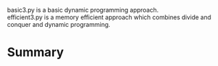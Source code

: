 basic3.py is a basic dynamic programming approach.  
efficient3.py is a memory efficient approach which combines divide and conquer and dynamic programming.  
# Summary



